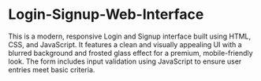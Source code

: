 # Login-Signup-Web-Interface
This is a modern, responsive Login and Signup interface built using HTML, CSS, and JavaScript. It features a clean and visually appealing UI with a blurred background and frosted glass effect for a premium, mobile-friendly look. The form includes input validation using JavaScript to ensure user entries meet basic criteria.
